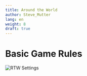 ```yaml
---
title: Around the World
author: Steve_Mutter
lang: en
weight: 8
draft: true
---
```


# Basic Game Rules



![RTW Settings](/game-settings/images/rtw.png)

